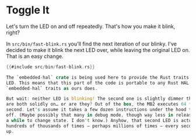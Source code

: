 # Toggle It

Let's turn the LED on and off repeatedly. That's how you make it blink, right?

In `src/bin/fast-blink.rs` you'll find the next iteration of our blinky. I've decided to make it
blink the next LED over, while leaving the original LED on. That is an easy change.

```rust
{{#include src/bin/fast-blink.rs}}

The `embedded-hal` crate is being used here to provide the Rust traits needed to set and unset the
LED. This means that this part of the code is portable to any Rust HAL that implements the
`embedded-hal` traits as ours does.

But wait: neither LED is blinking! The second one is slightly dimmer than the first one, but they
are both solidly on… or are they? Out of the box, the MB2 executes 64 *million* instructions per
second. Let's assume it takes a few dozen instructions under the hood to turn the LED on or
off. (Maybe possibly that many in debug mode, though way less in release mode. Though the pins take
a while to change state. I don't know.) Anyhow, that second LED is actually turning on and off
hundreds of thousands of times — perhaps millions of times — every second. Your eye just can't keep
up.
